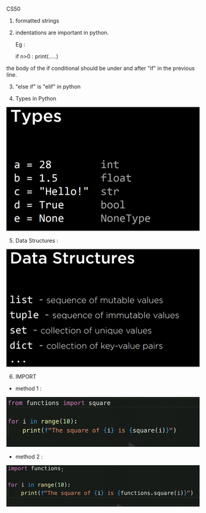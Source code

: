 CS50




1. formatted strings

2. indentations are important in python.

    Eg : 

    if n>0 :
       print(.....)


  the body of the if conditional should be under and after "if" in the previous line.


3. "else if" is "elif" in python

4. Types in Python

<img src = "images/types.png">

5. Data Structures :

<img src = "images/ds.png">



6. IMPORT 

* method 1 :

<img src ="images/import1.png">




* method 2 :

<img src = "images/import2.png">




